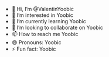 - 👋 Hi, I’m @ValentinYoobic
- 👀 I’m interested in Yoobic
- 🌱 I’m currently learning Yoobic
- 💞️ I’m looking to collaborate on Yoobic
- 📫 How to reach me Yoobic
- 😄 Pronouns: Yoobic
- ⚡ Fun fact: Yoobic

<!---
ValentinYoobic/ValentinYoobic is a ✨ special ✨ repository because its `README.md` (this file) appears on your GitHub profile.
You can click the Preview link to take a look at your changes.
--->
